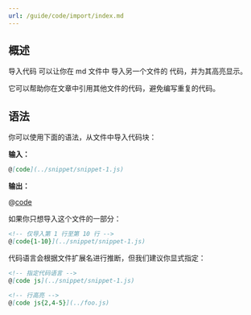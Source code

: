 ```yaml
---
url: /guide/code/import/index.md
---
```

## 概述

导入代码 可以让你在 md 文件中 导入另一个文件的 代码，并为其高亮显示。

它可以帮助你在文章中引用其他文件的代码，避免编写重复的代码。

## 语法

你可以使用下面的语法，从文件中导入代码块：

**输入：**

```md
@[code](../snippet/snippet-1.js)
```

**输出：**

@[code](../../snippet/snippet-1.js)

如果你只想导入这个文件的一部分：

```md
<!-- 仅导入第 1 行至第 10 行 -->
@[code{1-10}](../snippet/snippet-1.js)
```

代码语言会根据文件扩展名进行推断，但我们建议你显式指定：

```md
<!-- 指定代码语言 -->
@[code js](../snippet/snippet-1.js)

<!-- 行高亮 -->
@[code js{2,4-5}](../foo.js)
```
